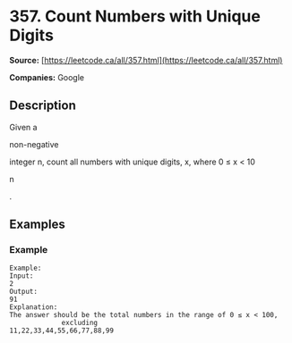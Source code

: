 # 357. Count Numbers with Unique Digits

**Source:** [https://leetcode.ca/all/357.html](https://leetcode.ca/all/357.html)

**Companies:** Google

## Description

Given a

non-negative

integer n, count all numbers with unique digits, x, where 0 ≤
        x < 10

n

.

## Examples

### Example

```
Example:
Input:
2
Output:
91
Explanation:
The answer should be the total numbers in the range of 0 ≤ x < 100,
             excluding
11,22,33,44,55,66,77,88,99
```

